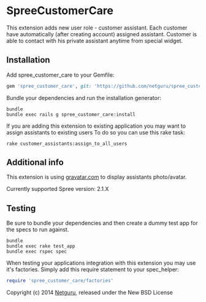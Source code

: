 SpreeCustomerCare
=================

This extension adds new user role - customer assistant. Each customer have automatically (after creating account) assigned assistant.
Customer is able to contact with his private assistant anytime from special widget.

Installation
------------

Add spree_customer_care to your Gemfile:

```ruby
gem 'spree_customer_care', git: 'https://github.com/netguru/spree_customer_care/', branch: '2-1-stable'
```

Bundle your dependencies and run the installation generator:

```shell
bundle
bundle exec rails g spree_customer_care:install
```

If you are adding this extension to existing application you may want to assign assistants to existing users
To do so you can use this rake task:
```shell
rake customer_assistants:assign_to_all_users
```

Additional info
---------------
This extension is using [gravatar.com](http://gravatar.com) to display assistants photo/avatar.

Currently supported Spree version: 2.1.X

Testing
-------

Be sure to bundle your dependencies and then create a dummy test app for the specs to run against.

```shell
bundle
bundle exec rake test_app
bundle exec rspec spec
```

When testing your applications integration with this extension you may use it's factories.
Simply add this require statement to your spec_helper:

```ruby
require 'spree_customer_care/factories'
```

Copyright (c) 2014 [Netguru](https://netguru.co), released under the New BSD License
